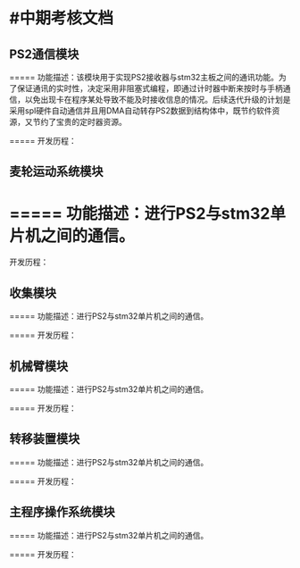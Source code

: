 #中期考核文档
=============
## PS2通信模块
=====
  功能描述：该模块用于实现PS2接收器与stm32主板之间的通讯功能。为了保证通讯的实时性，决定采用非阻塞式编程，即通过计时器中断来按时与手柄通信，以免出现卡在程序某处导致不能及时接收信息的情况。后续迭代升级的计划是采用spI硬件自动通信并且用DMA自动转存PS2数据到结构体中，既节约软件资源，又节约了宝贵的定时器资源。<br>

=====
  开发历程：

## 麦轮运动系统模块
=====
  功能描述：进行PS2与stm32单片机之间的通信。<br>
=====
  开发历程：

## 收集模块
=====
  功能描述：进行PS2与stm32单片机之间的通信。<br>
  
=====
  开发历程：
  
## 机械臂模块
=====
  功能描述：进行PS2与stm32单片机之间的通信。<br>
    
=====
  开发历程：
  
## 转移装置模块
=====
  功能描述：进行PS2与stm32单片机之间的通信。<br>
    
=====
  开发历程：
## 主程序操作系统模块
===== 
  功能描述：进行PS2与stm32单片机之间的通信。<br>
    
=====
  开发历程：
